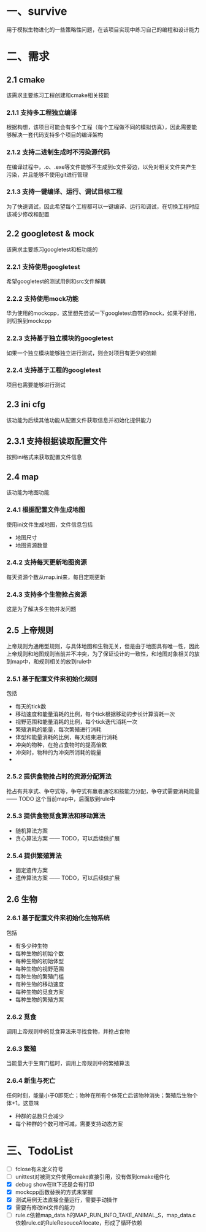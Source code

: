 # 一、survive

用于模拟生物进化的一些策略性问题，在该项目实现中练习自己的编程和设计能力

# 二、需求

## 2.1 cmake

该需求主要练习工程创建和cmake相关技能

### 2.1.1 支持多工程独立编译

根据构想，该项目可能会有多个工程（每个工程做不同的模拟仿真），因此需要能够解决一套代码支持多个项目的编译架构

### 2.1.2 支持二进制生成时不污染源代码

在编译过程中，.o、.exe等文件能够不生成到c文件旁边，以免对相关文件夹产生污染，并且能够不使用git进行管理

### 2.1.3 支持一键编译、运行、调试目标工程

为了快速调试，因此希望每个工程都可以一键编译、运行和调试，在切换工程时应该减少修改和配置

## 2.2 googletest & mock

该需求主要练习googletest和桩功能的

### 2.2.1 支持使用googletest

希望googletest的测试用例和src文件解耦

### 2.2.2 支持使用mock功能

华为使用的mockcpp，这里想先尝试一下googletest自带的mock，如果不好用，则切换到mockcpp

### 2.2.3 支持基于独立模块的googletest

如果一个独立模块能够独立进行测试，则会对项目有更少的依赖

### 2.2.4 支持基于工程的googletest

项目也需要能够进行测试

## 2.3 ini cfg

该功能为后续其他功能从配置文件获取信息并初始化提供能力

## 2.3.1 支持根据读取配置文件

按照ini格式来获取配置文件信息

## 2.4 map

该功能为地图功能

### 2.4.1 根据配置文件生成地图

使用ini文件生成地图，文件信息包括

* 地图尺寸
* 地图资源数量


### 2.4.2 支持每天更新地图资源

每天资源个数从map.ini来，每日定期更新

### 2.4.3 支持多个生物抢占资源

这是为了解决多生物并发问题

## 2.5 上帝规则

上帝规则为通用型规则，与具体地图和生物无关，但是由于地图具有唯一性，因此上帝规则和地图规则当前并不冲突，为了保证设计的一致性，和地图对象相关的放到map中，和规则相关的放到rule中

### 2.5.1 基于配置文件来初始化规则

包括
* 每天的tick数
* 移动速度和能量消耗的比例，每个tick根据移动的步长计算消耗一次
* 视野范围和能量消耗的比例，每个tick迭代消耗一次
* 繁殖消耗的能量，每次繁殖进行消耗
* 体型和能量消耗的比例，每天结束进行消耗
* 冲突的物种，在抢占食物时的提高倍数
* 冲突时，物种的为冲突所消耗的能量
* 
### 2.5.2 提供食物抢占时的资源分配算法

抢占有共享式、争夺式等，争夺式有赢者通吃和按能力分配，争夺式需要消耗能量 —— TODO 这个当前map中，后面放到rule中

### 2.5.3 提供食物觅食算法和移动算法

* 随机算法方案
* 贪心算法方案 —— TODO，可以后续做扩展

### 2.5.4 提供繁殖算法

* 固定遗传方案
* 遗传算法方案 —— TODO，可以后续做扩展

## 2.6 生物

### 2.6.1 基于配置文件来初始化生物系统
包括
* 有多少种生物
* 每种生物的初始个数
* 每种生物的初始体型
* 每种生物的视野范围
* 每种生物的繁殖门槛
* 每种生物的移动速度
* 每种生物的觅食方案
* 每种生物的繁殖方案

### 2.6.2 觅食

调用上帝规则中的觅食算法来寻找食物，并抢占食物

### 2.6.3 繁殖

当能量大于生育门槛时，调用上帝规则中的繁殖算法

### 2.6.4 新生与死亡

任何时刻，能量小于0即死亡；物种在所有个体死亡后该物种消失；繁殖后生物个体+1。这意味
* 种群的总数只会减少
* 每个种群的个数可增可减，需要支持动态方案

# 三、TodoList

- [ ] fclose有未定义符号
- [ ] unittest对被测文件使用cmake直接引用，没有做到cmake组件化
- [X] debug show在llt下还是会有打印
- [x] mockcpp函数替换的方式未掌握
- [x] 测试用例无法直接全量运行，需要手动操作
- [x] 需要有修改ini文件的能力
- [ ] rule.c依赖map_data.h的MAP_RUN_INFO_TAKE_ANIMAL_S，map_data.c依赖rule.c的RuleResouceAllocate，形成了循环依赖